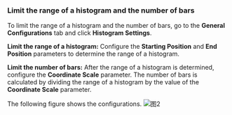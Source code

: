 ### Limit the range of a histogram and the number of bars

To limit the range of a histogram and the number of bars, go to the **General Configurations** tab and click **Histogram Settings**.

**Limit the range of a histogram:** Configure the **Starting Position** and **End Position** parameters to determine the range of a histogram.

**Limit the number of bars:** After the range of a histogram is determined, configure the **Coordinate Scale** parameter. The number of bars is calculated by dividing the range of a histogram by the value of the **Coordinate Scale** parameter.

The following figure shows the configurations.
![图2](/img/src/en/visulization/histogram/histogram2.png)
